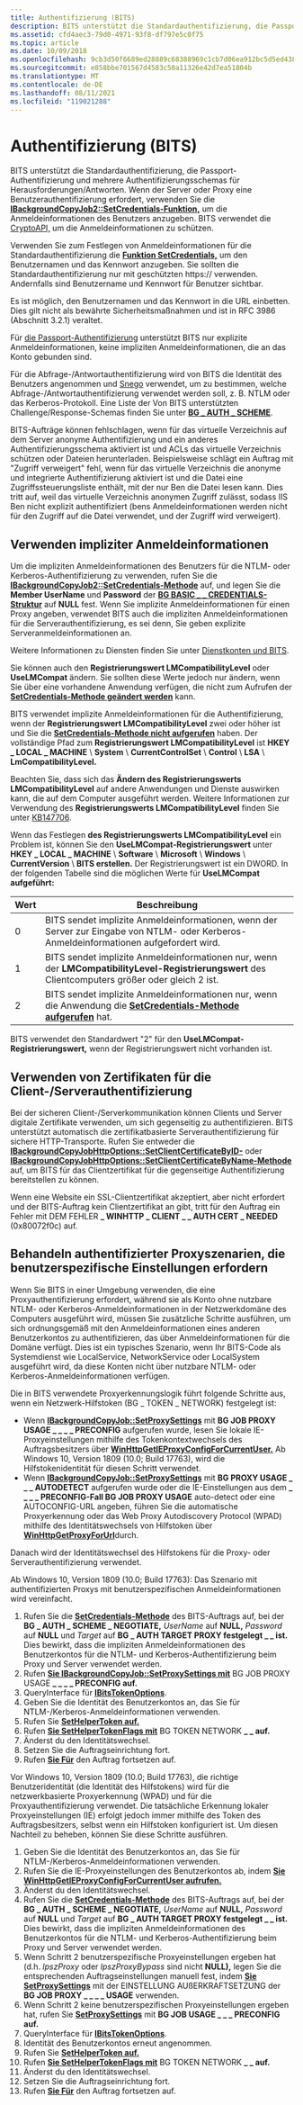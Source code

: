 ```yaml
---
title: Authentifizierung (BITS)
description: BITS unterstützt die Standardauthentifizierung, die Passport-Authentifizierung und mehrere Authentifizierungsschemas für Herausforderungen/Antworten.
ms.assetid: cfd4aec3-79d0-4971-93f8-df797e5c0f75
ms.topic: article
ms.date: 10/09/2018
ms.openlocfilehash: 9cb3d50f6689ed28889c68388969c1cb7d06ea912bc5d5ed4384f45a4e740f79
ms.sourcegitcommit: e858bbe701567d4583c50a11326e42d7ea51804b
ms.translationtype: MT
ms.contentlocale: de-DE
ms.lasthandoff: 08/11/2021
ms.locfileid: "119021288"
---
```

# <a name="authentication-bits"></a>Authentifizierung (BITS)

BITS unterstützt die Standardauthentifizierung, die Passport-Authentifizierung und mehrere Authentifizierungsschemas für Herausforderungen/Antworten. Wenn der Server oder Proxy eine Benutzerauthentifizierung erfordert, verwenden Sie die [**IBackgroundCopyJob2::SetCredentials-Funktion,**](/windows/desktop/api/Bits1_5/nf-bits1_5-ibackgroundcopyjob2-setcredentials) um die Anmeldeinformationen des Benutzers anzugeben. BITS verwendet die [CryptoAPI,](/windows/desktop/SecCrypto/cryptography-portal) um die Anmeldeinformationen zu schützen.

Verwenden Sie zum Festlegen von Anmeldeinformationen für die Standardauthentifizierung die [**Funktion SetCredentials,**](/windows/desktop/api/Bits1_5/nf-bits1_5-ibackgroundcopyjob2-setcredentials) um den Benutzernamen und das Kennwort anzugeben. Sie sollten die Standardauthentifizierung nur mit geschützten https:// verwenden. Andernfalls sind Benutzername und Kennwort für Benutzer sichtbar. 

Es ist möglich, den Benutzernamen und das Kennwort in die URL einbetten. Dies gilt nicht als bewährte Sicherheitsmaßnahmen und ist in RFC 3986 (Abschnitt 3.2.1) veraltet.

Für [die Passport-Authentifizierung](/windows/desktop/WinHttp/passport-authentication-in-winhttp) unterstützt BITS nur explizite Anmeldeinformationen, keine impliziten Anmeldeinformationen, die an das Konto gebunden sind.

Für die Abfrage-/Antwortauthentifizierung wird von BITS die Identität des Benutzers angenommen und [Snego](../com/snego.md) verwendet, um zu bestimmen, welche Abfrage-/Antwortauthentifizierung verwendet werden soll, z. B. NTLM oder das Kerberos-Protokoll. Eine Liste der Von BITS unterstützten Challenge/Response-Schemas finden Sie unter [**BG \_ AUTH \_ SCHEME**](/windows/desktop/api/Bits1_5/ne-bits1_5-bg_auth_scheme).

BITS-Aufträge können fehlschlagen, wenn für das virtuelle Verzeichnis auf dem Server anonyme Authentifizierung und ein anderes Authentifizierungsschema aktiviert ist und ACLs das virtuelle Verzeichnis schützen oder Dateien herunterladen. Beispielsweise schlägt ein Auftrag mit "Zugriff verweigert" fehl, wenn für das virtuelle Verzeichnis die anonyme und integrierte Authentifizierung aktiviert ist und die Datei eine Zugriffssteuerungsliste enthält, mit der nur Ben die Datei lesen kann. Dies tritt auf, weil das virtuelle Verzeichnis anonymen Zugriff zulässt, sodass IIS Ben nicht explizit authentifiziert (bens Anmeldeinformationen werden nicht für den Zugriff auf die Datei verwendet, und der Zugriff wird verweigert).

## <a name="using-implicit-credentials"></a>Verwenden impliziter Anmeldeinformationen

Um die impliziten Anmeldeinformationen des Benutzers für die NTLM- oder Kerberos-Authentifizierung zu verwenden, rufen Sie die [**IBackgroundCopyJob2::SetCredentials-Methode**](/windows/desktop/api/Bits1_5/nf-bits1_5-ibackgroundcopyjob2-setcredentials) auf, und legen Sie die **Member UserName** und **Password** der [**BG BASIC \_ \_ CREDENTIALS-Struktur**](/windows/desktop/api/Bits1_5/ns-bits1_5-bg_basic_credentials) auf **NULL** fest. Wenn Sie implizite Anmeldeinformationen für einen Proxy angeben, verwendet BITS auch die impliziten Anmeldeinformationen für die Serverauthentifizierung, es sei denn, Sie geben explizite Serveranmeldeinformationen an.

Weitere Informationen zu Diensten finden Sie unter [Dienstkonten und BITS](service-accounts-and-bits.md).

Sie können auch den **Registrierungswert LMCompatibilityLevel** oder **UseLMCompat** ändern. Sie sollten diese Werte jedoch nur ändern, wenn Sie über eine vorhandene Anwendung verfügen, die nicht zum Aufrufen der [**SetCredentials-Methode geändert werden**](/windows/desktop/api/Bits1_5/nf-bits1_5-ibackgroundcopyjob2-setcredentials) kann.

BITS verwendet implizite Anmeldeinformationen für die Authentifizierung, wenn der **Registrierungswert LMCompatibilityLevel** zwei oder höher ist und Sie die [**SetCredentials-Methode nicht aufgerufen**](/windows/desktop/api/Bits1_5/nf-bits1_5-ibackgroundcopyjob2-setcredentials) haben. Der vollständige Pfad zum **Registrierungswert LMCompatibilityLevel** ist **HKEY \_ LOCAL \_ MACHINE** \\ **System** \\ **CurrentControlSet** \\ **Control** \\ **LSA** \\ **LmCompatibilityLevel.**

Beachten Sie, dass sich das **Ändern des Registrierungswerts LMCompatibilityLevel** auf andere Anwendungen und Dienste auswirken kann, die auf dem Computer ausgeführt werden. Weitere Informationen zur Verwendung des **Registrierungswerts LMCompatibilityLevel** finden Sie unter [KB147706](https://support.microsoft.com/kb/147706).

Wenn das Festlegen **des Registrierungswerts LMCompatibilityLevel** ein Problem ist, können Sie den **UseLMCompat-Registrierungswert** unter **HKEY \_ LOCAL \_ MACHINE** \\ **Software** \\ **Microsoft** \\ **Windows** \\ **CurrentVersion** \\ **BITS erstellen.** Der Registrierungswert ist ein DWORD. In der folgenden Tabelle sind die möglichen Werte für **UseLMCompat aufgeführt:**

|Wert|Beschreibung|
|-|-|
| 0     | BITS sendet implizite Anmeldeinformationen, wenn der Server zur Eingabe von NTLM- oder Kerberos-Anmeldeinformationen aufgefordert wird.                                                                                           |
| 1     | BITS sendet implizite Anmeldeinformationen nur, wenn der **LMCompatibilityLevel-Registrierungswert** des Clientcomputers größer oder gleich 2 ist.<br/>     |
| 2     | BITS sendet implizite Anmeldeinformationen nur, wenn die Anwendung die [**SetCredentials-Methode aufgerufen**](/windows/desktop/api/Bits1_5/nf-bits1_5-ibackgroundcopyjob2-setcredentials) hat.<br/> |

BITS verwendet den Standardwert "2" für den **UseLMCompat-Registrierungswert,** wenn der Registrierungswert nicht vorhanden ist.

## <a name="using-certificates-for-clientserver-authentication"></a>Verwenden von Zertifikaten für die Client-/Serverauthentifizierung

Bei der sicheren Client-/Serverkommunikation können Clients und Server digitale Zertifikate verwenden, um sich gegenseitig zu authentifizieren. BITS unterstützt automatisch die zertifikatbasierte Serverauthentifizierung für sichere HTTP-Transporte. Rufen Sie entweder die [**IBackgroundCopyJobHttpOptions::SetClientCertificateByID-**](/windows/desktop/api/Bits2_5/nf-bits2_5-ibackgroundcopyjobhttpoptions-setclientcertificatebyid) oder [**IBackgroundCopyJobHttpOptions::SetClientCertificateByName-Methode**](/windows/desktop/api/Bits2_5/nf-bits2_5-ibackgroundcopyjobhttpoptions-setclientcertificatebyname) auf, um BITS für das Clientzertifikat für die gegenseitige Authentifizierung bereitstellen zu können.

Wenn eine Website ein SSL-Clientzertifikat akzeptiert, aber nicht erfordert und der BITS-Auftrag kein Clientzertifikat an gibt, tritt für den Auftrag ein Fehler mit DEM FEHLER **\_ WINHTTP \_ CLIENT \_ \_ AUTH CERT \_ NEEDED** (0x80072f0c) auf.

## <a name="how-to-handle-authenticated-proxy-scenarios-that-require-user-specific-settings"></a>Behandeln authentifizierter Proxyszenarien, die benutzerspezifische Einstellungen erfordern

Wenn Sie BITS in einer Umgebung verwenden, die eine Proxyauthentifizierung erfordert, während sie als Konto ohne nutzbare NTLM- oder Kerberos-Anmeldeinformationen in der Netzwerkdomäne des Computers ausgeführt wird, müssen Sie zusätzliche Schritte ausführen, um sich ordnungsgemäß mit den Anmeldeinformationen eines anderen Benutzerkontos zu authentifizieren, das über Anmeldeinformationen für die Domäne verfügt. Dies ist ein typisches Szenario, wenn Ihr BITS-Code als Systemdienst wie LocalService, NetworkService oder LocalSystem ausgeführt wird, da diese Konten nicht über nutzbare NTLM- oder Kerberos-Anmeldeinformationen verfügen.

Die in BITS verwendete Proxyerkennungslogik führt folgende Schritte aus, wenn ein Netzwerk-Hilfstoken (BG \_ TOKEN \_ NETWORK) festgelegt ist:

-   Wenn [**IBackgroundCopyJob::SetProxySettings**](/windows/desktop/api/Bits/nf-bits-ibackgroundcopyjob-setproxysettings) mit **BG JOB PROXY USAGE \_ \_ \_ \_ PRECONFIG** aufgerufen wurde, lesen Sie lokale IE-Proxyeinstellungen mithilfe des Tokenkontextwechsels des Auftragsbesitzers über [**WinHttpGetIEProxyConfigForCurrentUser.**](/windows/desktop/api/winhttp/nf-winhttp-winhttpgetieproxyconfigforcurrentuser) Ab Windows 10, Version 1809 (10.0; Build 17763), wird die Hilfstokenidentität für diesen Schritt verwendet.
-   Wenn [**IBackgroundCopyJob::SetProxySettings**](/windows/desktop/api/Bits/nf-bits-ibackgroundcopyjob-setproxysettings) mit **BG PROXY USAGE \_ \_ \_ AUTODETECT** aufgerufen wurde oder die IE-Einstellungen aus dem **\_ \_ \_ \_ PRECONFIG-Fall BG JOB PROXY USAGE** auto-detect oder eine AUTOCONFIG-URL angeben, führen Sie die automatische Proxyerkennung oder das Web Proxy Autodiscovery Protocol (WPAD) mithilfe des Identitätswechsels von Hilfstoken über [**WinHttpGetProxyForUrl**](/windows/desktop/api/winhttp/nf-winhttp-winhttpgetproxyforurl)durch.

Danach wird der Identitätswechsel des Hilfstokens für die Proxy- oder Serverauthentifizierung verwendet.

Ab Windows 10, Version 1809 (10.0; Build 17763): Das Szenario mit authentifizierten Proxys mit benutzerspezifischen Anmeldeinformationen wird vereinfacht.

1.  Rufen Sie die [**SetCredentials-Methode**](/windows/desktop/api/Bits1_5/nf-bits1_5-ibackgroundcopyjob2-setcredentials) des BITS-Auftrags auf, bei der **BG \_ AUTH \_ SCHEME \_ NEGOTIATE,** *UserName* auf **NULL,** *Password* auf **NULL** und *Target* auf **BG \_ AUTH TARGET PROXY festgelegt \_ \_ ist.** Dies bewirkt, dass die impliziten Anmeldeinformationen des Benutzerkontos für die NTLM- und Kerberos-Authentifizierung beim Proxy und Server verwendet werden.
2.  Rufen [**Sie IBackgroundCopyJob::SetProxySettings mit**](/windows/desktop/api/Bits/nf-bits-ibackgroundcopyjob-setproxysettings) BG JOB PROXY USAGE **\_ \_ \_ \_ PRECONFIG auf.**
3.  QueryInterface für [**IBitsTokenOptions**](/windows/desktop/api/Bits4_0/nn-bits4_0-ibitstokenoptions).
4.  Geben Sie die Identität des Benutzerkontos an, das Sie für NTLM-/Kerberos-Anmeldeinformationen verwenden.
5.  Rufen Sie [**SetHelperToken auf.**](/windows/desktop/api/Bits4_0/nf-bits4_0-ibitstokenoptions-sethelpertoken)
6. Rufen [**Sie SetHelperTokenFlags mit**](/windows/desktop/api/Bits4_0/nf-bits4_0-ibitstokenoptions-sethelpertokenflags) BG TOKEN NETWORK **\_ \_ auf.**
7. Änderst du den Identitätswechsel.
8. Setzen Sie die Auftragseinrichtung fort.
9. Rufen [**Sie Für**](/windows/desktop/api/Bits/nf-bits-ibackgroundcopyjob-resume) den Auftrag fortsetzen auf.

Vor Windows 10, Version 1809 (10.0; Build 17763), die richtige Benutzeridentität (die Identität des Hilfstokens) wird für die netzwerkbasierte Proxyerkennung (WPAD) und für die Proxyauthentifizierung verwendet. Die tatsächliche Erkennung lokaler Proxyeinstellungen (IE) erfolgt jedoch immer mithilfe des Token des Auftragsbesitzers, selbst wenn ein Hilfstoken konfiguriert ist. Um diesen Nachteil zu beheben, können Sie diese Schritte ausführen.

1.  Geben Sie die Identität des Benutzerkontos an, das Sie für NTLM-/Kerberos-Anmeldeinformationen verwenden.
2.  Rufen Sie die IE-Proxyeinstellungen des Benutzerkontos ab, indem [**Sie WinHttpGetIEProxyConfigForCurrentUser aufrufen.**](/windows/desktop/api/winhttp/nf-winhttp-winhttpgetieproxyconfigforcurrentuser)
3.  Änderst du den Identitätswechsel.
4.  Rufen Sie die [**SetCredentials-Methode**](/windows/desktop/api/Bits1_5/nf-bits1_5-ibackgroundcopyjob2-setcredentials) des BITS-Auftrags auf, bei der **BG \_ AUTH \_ SCHEME \_ NEGOTIATE,** *UserName* auf **NULL,** *Password* auf **NULL** und *Target* auf **BG \_ AUTH TARGET PROXY festgelegt \_ \_ ist.** Dies bewirkt, dass die impliziten Anmeldeinformationen des Benutzerkontos für die NTLM- und Kerberos-Authentifizierung beim Proxy und Server verwendet werden.
5.  Wenn Schritt 2 benutzerspezifische Proxyeinstellungen ergeben hat (d.h. *lpszProxy* oder *lpszProxyBypass* sind nicht **NULL),** legen Sie die entsprechenden Auftragseinstellungen manuell fest, indem [**Sie SetProxySettings**](/windows/desktop/api/Bits/nf-bits-ibackgroundcopyjob-setproxysettings) mit der EINSTELLUNG AUßERKRAFTSETZUNG der **BG JOB PROXY \_ \_ \_ \_ USAGE** verwenden.
6.  Wenn Schritt 2 keine benutzerspezifischen Proxyeinstellungen ergeben hat, rufen Sie [**SetProxySettings**](/windows/desktop/api/Bits/nf-bits-ibackgroundcopyjob-setproxysettings) mit **BG JOB USAGE \_ \_ \_ PRECONFIG auf.**
7.  QueryInterface für [**IBitsTokenOptions**](/windows/desktop/api/Bits4_0/nn-bits4_0-ibitstokenoptions).
8.  Identität des Benutzerkontos erneut angenommen.
9.  Rufen Sie [**SetHelperToken auf.**](/windows/desktop/api/Bits4_0/nf-bits4_0-ibitstokenoptions-sethelpertoken)
10. Rufen [**Sie SetHelperTokenFlags mit**](/windows/desktop/api/Bits4_0/nf-bits4_0-ibitstokenoptions-sethelpertokenflags) BG TOKEN NETWORK **\_ \_ auf.**
11. Änderst du den Identitätswechsel.
12. Setzen Sie die Auftragseinrichtung fort.
13. Rufen [**Sie Für**](/windows/desktop/api/Bits/nf-bits-ibackgroundcopyjob-resume) den Auftrag fortsetzen auf.
